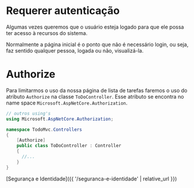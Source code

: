# Requerer autenticação

Algumas vezes queremos que o usuário esteja logado para que ele possa ter acesso à recursos do sistema.

Normalmente a página inicial é o ponto que não é necessário login, ou seja, faz sentido qualquer pessoa, logada ou não, visualizá-la.

# Authorize

Para limitarmos o uso da nossa página de lista de tarefas faremos o uso do atributo `Authorize` na classe `ToDoController`. Esse atributo se encontra no name space `Microsoft.AspNetCore.Authorization`.

```csharp
// outros using's
using Microsoft.AspNetCore.Authorization;

namespace TodoMvc.Controllers
{
    [Authorize]
    public class ToDoController : Controller
    {
      //...
    }
}
```

[Segurança e Identidade]({{ '/seguranca-e-identidade' | relative_url }})